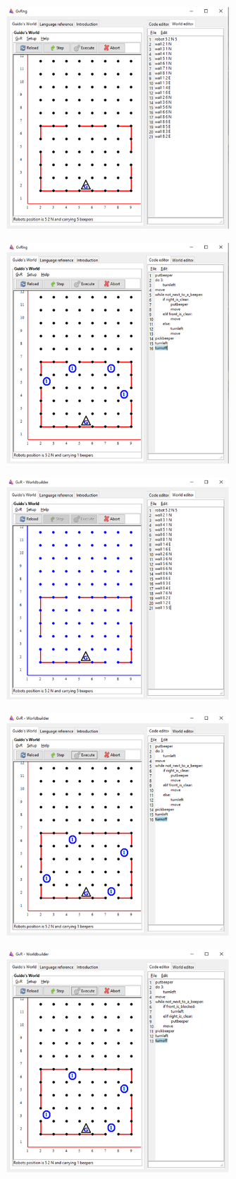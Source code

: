 ![alt text](https://github.com/Winki372/docalgopro/blob/main/modul%205/kegiatan%203%20ori%20awal.png)
##
![alt text](https://github.com/Winki372/docalgopro/blob/main/modul%205/kegiatan%203%20ori%20akhir.png)
##
![alt text](https://github.com/Winki372/docalgopro/blob/main/modul%205/kegiatan%203%20awal%20mod%20tidk%20sesuai%20buku.png)
##
![alt text](https://github.com/Winki372/docalgopro/blob/main/modul%205/kegiatan%203%20akhir%20mod%20sesuai%20buku.png)
##
![alt text](https://github.com/Winki372/docalgopro/blob/main/modul%205/kegiatan%203%20akhir%20mod%20tidk%20sesuai%20buku.png)
##
